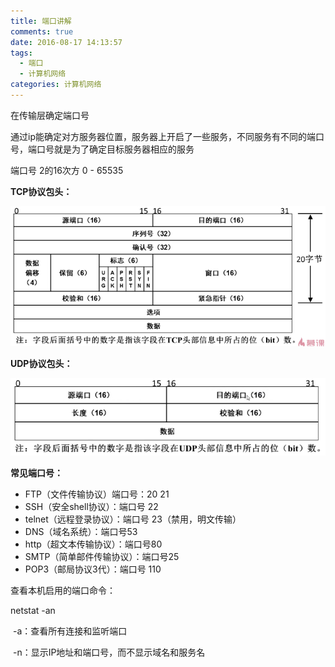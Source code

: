 ```yaml
---
title: 端口讲解
comments: true
date: 2016-08-17 14:13:57
tags: 
  - 端口
  - 计算机网络
categories: 计算机网络
---
```


在传输层确定端口号



通过ip能确定对方服务器位置，服务器上开启了一些服务，不同服务有不同的端口号，端口号就是为了确定目标服务器相应的服务



端口号 2的16次方  0 - 65535

**TCP协议包头：**

![image1](./端口讲解/image1.png)

**UDP协议包头：**

![iamge2](./端口讲解/iamge2.png)

**常见端口号：**

- FTP（文件传输协议）端口号：20 21 
- SSH（安全shell协议）：端口号 22 
- telnet（远程登录协议）：端口号 23（禁用，明文传输） 
- DNS（域名系统）：端口号53 
- http（超文本传输协议）：端口号80 
- SMTP（简单邮件传输协议）：端口号25 
- POP3（邮局协议3代）：端口号 110 



查看本机启用的端口命令：

netstat -an 

​     -a：查看所有连接和监听端口 

​     -n：显示IP地址和端口号，而不显示域名和服务名 
